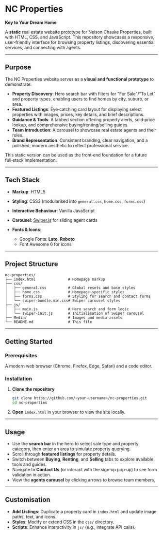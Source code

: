 # NC Properties

**Key to Your Dream Home**

A **static** real estate website prototype for Nelson Chauke Properties, built with HTML, CSS, and JavaScript. This repository showcases a responsive, user‑friendly interface for browsing property listings, discovering essential services, and connecting with agents.

---

## Purpose

The NC Properties website serves as a **visual and functional prototype** to demonstrate:

* **Property Discovery**: Hero search bar with filters for "For Sale"/"To Let" and property types, enabling users to find homes by city, suburb, or area.
* **Featured Listings**: Eye‑catching card layout for displaying select properties with images, prices, key details, and brief descriptions.
* **Guidance & Tools**: A tabbed section offering property alerts, sold‑price lookup, and comprehensive buying/renting/selling guides.
* **Team Introduction**: A carousel to showcase real estate agents and their roles.
* **Brand Representation**: Consistent branding, clear navigation, and a polished, modern aesthetic to reflect professional service.

This static version can be used as the front‑end foundation for a future full‑stack implementation.

---

## Tech Stack

* **Markup**: HTML5
* **Styling**: CSS3 (modularised into `general.css`, `home.css`, `forms.css`)
* **Interactive Behaviour**: Vanilla JavaScript
* **Carousel**: [Swiper.js](https://swiperjs.com) for sliding agent cards
* **Fonts & Icons**:

  * Google Fonts: **Lato**, **Roboto**
  * Font Awesome 6 for icons

---

## Project Structure

```plaintext
nc-properties/
├── index.html               # Homepage markup
├── css/
│   ├── general.css          # Global resets and base styles
│   ├── home.css             # Homepage‑specific styles
│   ├── forms.css            # Styling for search and contact forms
│   └── swiper-bundle.min.css# Swiper carousel styles
├── js/
│   ├── main.js              # Hero search and form logic
│   └── swiper-init.js       # Initialisation of Swiper carousel
├── Media/                   # Images and media assets
└── README.md                # This file
```

---

## Getting Started

### Prerequisites

A modern web browser (Chrome, Firefox, Edge, Safari) and a code editor.

### Installation

1. **Clone the repository**

   ```bash
   git clone https://github.com/<your-username>/nc-properties.git
   cd nc-properties
   ```

2. **Open** `index.html` in your browser to view the site locally.

---

## Usage

* Use the **search bar** in the hero to select sale type and property category, then enter an area to simulate property querying.
* Scroll through **featured listings** for property details.
* Switch between **Buying**, **Renting**, and **Selling** tabs to explore available tools and guides.
* Navigate to **Contact Us** (or interact with the sign‑up pop‑up) to see form validation in action.
* View the **agents carousel** by clicking arrows to browse team members.

---

## Customisation

* **Add Listings**: Duplicate a property card in `index.html` and update image paths, text, and icons.
* **Styles**: Modify or extend CSS in the `css/` directory.
* **Scripts**: Enhance interactivity in `js/` (e.g., integrate API calls).

